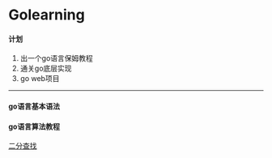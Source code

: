 # Golearning
#### 计划
1. 出一个go语言保姆教程
2. 通关go底层实现
3. go web项目
-----------------------------
#### go语言基本语法
#### go语言算法教程
[二分查找](https://github.com/wangyangzheng/Golearning/blob/main/%E6%95%B0%E6%8D%AE%E7%BB%93%E6%9E%84%E4%B8%8E%E7%AE%97%E6%B3%95/%E4%BA%8C%E5%88%86%E6%9F%A5%E6%89%BE.md)
